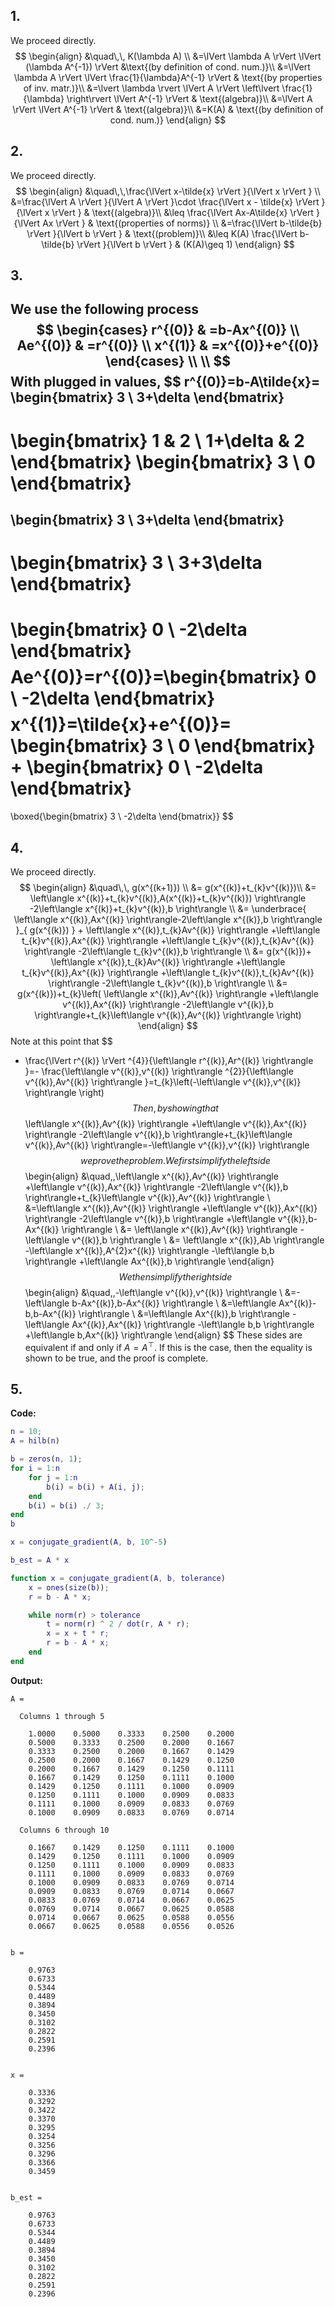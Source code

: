 ## 1.
We proceed directly.
$$
\begin{align}
&\quad\,\, K(\lambda A) \\
&=\lVert \lambda A \rVert \lVert (\lambda A^{-1}) \rVert &\text{(by definition of cond. num.)}\\
&=\lVert \lambda A \rVert \lVert \frac{1}{\lambda}A^{-1} \rVert & \text{(by properties of inv. matr.)}\\
&=\lvert \lambda \rvert \lVert A \rVert \left\lvert  \frac{1}{\lambda}  \right\rvert \lVert A^{-1} \rVert & \text{(algebra)}\\
&=\lVert A \rVert \lVert A^{-1} \rVert & \text{(algebra)}\\
&=K(A) & \text{(by definition of cond. num.)}
\end{align}
$$
## 2.
We proceed directly.
$$
\begin{align}
&\quad\,\,\frac{\lVert x-\tilde{x} \rVert }{\lVert x \rVert } \\
&=\frac{\lVert A \rVert }{\lVert A \rVert }\cdot \frac{\lVert x - \tilde{x} \rVert }{\lVert x \rVert } & \text{(algebra)}\\
&\leq \frac{\lVert Ax-A\tilde{x} \rVert }{\lVert Ax \rVert } & \text{(properties of norms)} \\
&=\frac{\lVert b-\tilde{b} \rVert }{\lVert b \rVert } & \text{(problem)}\\
&\leq K(A) \frac{\lVert b-\tilde{b} \rVert }{\lVert b \rVert } & (K(A)\geq 1)
\end{align}
$$
## 3.
We use the following process
$$
\begin{cases}
r^{(0)} & =b-Ax^{(0)} \\
Ae^{(0)} & =r^{(0)} \\
x^{(1)} & =x^{(0)}+e^{(0)}
\end{cases} \\ \\
$$
With plugged in values,
$$
r^{(0)}=b-A\tilde{x}= 
\begin{bmatrix}
3 \\
3+\delta
\end{bmatrix}
-
\begin{bmatrix}
1 & 2 \\
1+\delta & 2
\end{bmatrix}
\begin{bmatrix}
3 \\
0
\end{bmatrix}
=
\begin{bmatrix}
3 \\
3+\delta
\end{bmatrix}
-
\begin{bmatrix}
3 \\
3+3\delta
\end{bmatrix}
=
\begin{bmatrix}
0 \\
-2\delta
\end{bmatrix}
$$
$$
Ae^{(0)}=r^{(0)}=\begin{bmatrix}
0 \\
-2\delta
\end{bmatrix}
$$
$$
x^{(1)}=\tilde{x}+e^{(0)}=
\begin{bmatrix}
3 \\
0
\end{bmatrix}
+
\begin{bmatrix}
0 \\
-2\delta
\end{bmatrix}
=
\boxed{\begin{bmatrix}
3 \\
-2\delta
\end{bmatrix}}
$$
## 4.
We proceed directly.
$$
\begin{align}
&\quad\,\, g(x^{(k+1)}) \\
&= g(x^{(k)}+t_{k}v^{(k)})\\
&= \left\langle x^{(k)}+t_{k}v^{(k)},A(x^{(k)}+t_{k}v^{(k)}) \right\rangle -2\left\langle x^{(k)}+t_{k}v^{(k)},b \right\rangle \\
&= \underbrace{ \left\langle x^{(k)},Ax^{(k)} \right\rangle-2\left\langle x^{(k)},b \right\rangle }_{ g(x^{(k)}) } + \left\langle x^{(k)},t_{k}Av^{(k)} \right\rangle +\left\langle t_{k}v^{(k)},Ax^{(k)} \right\rangle +\left\langle t_{k}v^{(k)},t_{k}Av^{(k)} \right\rangle -2\left\langle t_{k}v^{(k)},b \right\rangle  \\
&= g(x^{(k)})+ \left\langle x^{(k)},t_{k}Av^{(k)} \right\rangle +\left\langle t_{k}v^{(k)},Ax^{(k)} \right\rangle +\left\langle t_{k}v^{(k)},t_{k}Av^{(k)} \right\rangle -2\left\langle t_{k}v^{(k)},b \right\rangle \\
&= g(x^{(k)})+t_{k}\left( \left\langle x^{(k)},Av^{(k)} \right\rangle +\left\langle v^{(k)},Ax^{(k)} \right\rangle -2\left\langle v^{(k)},b \right\rangle+t_{k}\left\langle v^{(k)},Av^{(k)} \right\rangle   \right)
\end{align}
$$
Note at this point that
$$
- \frac{\lVert r^{(k)} \rVert ^{4}}{\left\langle r^{(k)},Ar^{(k)} \right\rangle }=- \frac{\left\langle v^{(k)},v^{(k)} \right\rangle ^{2}}{\left\langle v^{(k)},Av^{(k)} \right\rangle }=t_{k}\left(-\left\langle v^{(k)},v^{(k)} \right\rangle \right)
$$
Then, by showing that
$$
\left\langle x^{(k)},Av^{(k)} \right\rangle +\left\langle v^{(k)},Ax^{(k)} \right\rangle -2\left\langle v^{(k)},b \right\rangle+t_{k}\left\langle v^{(k)},Av^{(k)} \right\rangle=-\left\langle v^{(k)},v^{(k)} \right\rangle
$$
we prove the problem. We first simplify the left side
$$
\begin{align}
&\quad\,\,\left\langle x^{(k)},Av^{(k)} \right\rangle +\left\langle v^{(k)},Ax^{(k)} \right\rangle -2\left\langle v^{(k)},b \right\rangle+t_{k}\left\langle v^{(k)},Av^{(k)} \right\rangle \\
&=\left\langle x^{(k)},Av^{(k)} \right\rangle +\left\langle v^{(k)},Ax^{(k)} \right\rangle -2\left\langle v^{(k)},b \right\rangle +\left\langle v^{(k)},b-Ax^{(k)} \right\rangle  \\
&= \left\langle x^{(k)},Av^{(k)} \right\rangle -\left\langle v^{(k)},b \right\rangle \\
&= \left\langle x^{(k)},Ab \right\rangle -\left\langle x^{(k)},A^{2}x^{(k)} \right\rangle -\left\langle b,b \right\rangle +\left\langle Ax^{(k)},b \right\rangle 
\end{align}
$$
We then simplify the right side
$$
\begin{align}
&\quad\,\,-\left\langle v^{(k)},v^{(k)} \right\rangle  \\
&=-\left\langle b-Ax^{(k)},b-Ax^{(k)} \right\rangle  \\
&=\left\langle Ax^{(k)}-b,b-Ax^{(k)} \right\rangle  \\
&=\left\langle Ax^{(k)},b \right\rangle -\left\langle Ax^{(k)},Ax^{(k)} \right\rangle -\left\langle b,b \right\rangle +\left\langle b,Ax^{(k)} \right\rangle 
\end{align}
$$
These sides are equivalent if and only if $A=A^{\top}$. If this is the case, then the equality is shown to be true, and the proof is complete.
## 5.
**Code:**
```matlab
n = 10;
A = hilb(n)

b = zeros(n, 1);
for i = 1:n
    for j = 1:n
        b(i) = b(i) + A(i, j);
    end
    b(i) = b(i) ./ 3;
end
b

x = conjugate_gradient(A, b, 10^-5)

b_est = A * x

function x = conjugate_gradient(A, b, tolerance)
    x = ones(size(b));
    r = b - A * x;

    while norm(r) > tolerance
        t = norm(r) ^ 2 / dot(r, A * r);
        x = x + t * r;
        r = b - A * x;
    end
end
```

**Output:**
```
A =

  Columns 1 through 5

    1.0000    0.5000    0.3333    0.2500    0.2000
    0.5000    0.3333    0.2500    0.2000    0.1667
    0.3333    0.2500    0.2000    0.1667    0.1429
    0.2500    0.2000    0.1667    0.1429    0.1250
    0.2000    0.1667    0.1429    0.1250    0.1111
    0.1667    0.1429    0.1250    0.1111    0.1000
    0.1429    0.1250    0.1111    0.1000    0.0909
    0.1250    0.1111    0.1000    0.0909    0.0833
    0.1111    0.1000    0.0909    0.0833    0.0769
    0.1000    0.0909    0.0833    0.0769    0.0714

  Columns 6 through 10

    0.1667    0.1429    0.1250    0.1111    0.1000
    0.1429    0.1250    0.1111    0.1000    0.0909
    0.1250    0.1111    0.1000    0.0909    0.0833
    0.1111    0.1000    0.0909    0.0833    0.0769
    0.1000    0.0909    0.0833    0.0769    0.0714
    0.0909    0.0833    0.0769    0.0714    0.0667
    0.0833    0.0769    0.0714    0.0667    0.0625
    0.0769    0.0714    0.0667    0.0625    0.0588
    0.0714    0.0667    0.0625    0.0588    0.0556
    0.0667    0.0625    0.0588    0.0556    0.0526


b =

    0.9763
    0.6733
    0.5344
    0.4489
    0.3894
    0.3450
    0.3102
    0.2822
    0.2591
    0.2396


x =

    0.3336
    0.3292
    0.3422
    0.3370
    0.3295
    0.3254
    0.3256
    0.3296
    0.3366
    0.3459


b_est =

    0.9763
    0.6733
    0.5344
    0.4489
    0.3894
    0.3450
    0.3102
    0.2822
    0.2591
    0.2396

```